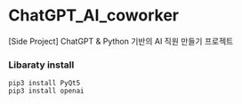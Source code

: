 # ChatGPT_AI_coworker
[Side Project] ChatGPT &amp; Python 기반의 AI 직원 만들기 프로젝트

### Libaraty install
```
pip3 install PyQt5
pip3 install openai
```
